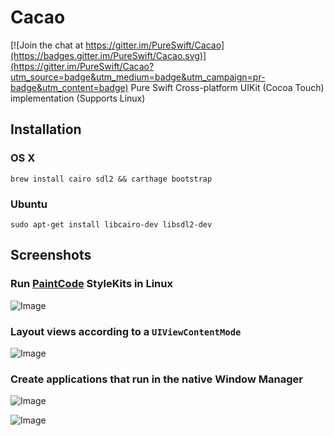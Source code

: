 # Cacao

[![Join the chat at https://gitter.im/PureSwift/Cacao](https://badges.gitter.im/PureSwift/Cacao.svg)](https://gitter.im/PureSwift/Cacao?utm_source=badge&utm_medium=badge&utm_campaign=pr-badge&utm_content=badge)
Pure Swift Cross-platform UIKit (Cocoa Touch) implementation (Supports Linux)

## Installation

### OS X
`brew install cairo sdl2 && carthage bootstrap`

### Ubuntu
`sudo apt-get install libcairo-dev libsdl2-dev`

## Screenshots

### Run [PaintCode](http://www.paintcodeapp.com) StyleKits in Linux

![Image](ReadmeImages/UbuntuStyleKit.png)

### Layout views according to a `UIViewContentMode`

![Image](ReadmeImages/ContentMode.gif)

### Create applications that run in the native Window Manager

![Image](ReadmeImages/UbuntuWindow.jpg)

![Image](ReadmeImages/MacWindow.jpg)

